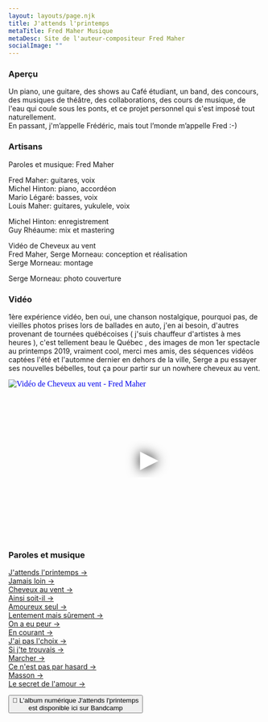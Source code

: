 ```yaml
---
layout: layouts/page.njk
title: J'attends l'printemps
metaTitle: Fred Maher Musique
metaDesc: Site de l'auteur-compositeur Fred Maher
socialImage: ""
---
```


### Aperçu  

Un piano, une guitare,  des shows au Café étudiant, un band, des concours, des musiques de théâtre, des collaborations, des cours de musique, de l'eau qui coule sous les ponts, et ce projet personnel qui s'est imposé tout naturellement.<br>
En passant, j'm’appelle Frédéric, mais tout l’monde m’appelle Fred :-)

### Artisans

Paroles et musique: Fred Maher 

Fred Maher: guitares, voix\
Michel Hinton: piano, accordéon\
Mario Légaré: basses, voix\
Louis Maher: guitares, yukulele, voix  

Michel Hinton: enregistrement\
Guy Rhéaume: mix et mastering

Vidéo de Cheveux au vent\
Fred Maher, Serge Morneau: conception et réalisation\
Serge Morneau: montage

Serge Morneau: photo couverture

### Vidéo

1ère expérience vidéo, ben oui, une chanson nostalgique, pourquoi pas, de vieilles photos prises lors de ballades en auto, j'en ai besoin, d'autres provenant de tournées québécoises ( j'suis chauffeur d'artistes à mes heures ), c'est tellement beau le Québec , des images de mon 1er spectacle au printemps 2019, vraiment cool, merci mes amis, des séquences vidéos captées l'été et l'automne dernier en dehors de la ville, Serge a pu essayer ses nouvelles bébelles, tout ça pour partir sur un nowhere cheveux au vent.

<iframe
  width="560"
  height="315"
  src="https://www.youtube.com/embed/iPxpSqu8BhU"
  srcdoc="<style>*{padding:0;margin:0;overflow:hidden}html,body{height:100%}img,span{position:absolute;width:100%;top:0;bottom:0;margin:auto}span{height:1.5em;text-align:center;font:48px/1.5 sans-serif;color:white;text-shadow:0 0 0.5em black}</style><a href=https://www.youtube.com/embed/iPxpSqu8BhU?autoplay=1><img src=https://i.ytimg.com/vi/iPxpSqu8BhU/maxresdefault.jpg alt='Vidéo de Cheveux au vent - Fred Maher'><span>▶</span></a>"
  frameborder="0"
  allow="accelerometer; autoplay; encrypted-media; gyroscope; picture-in-picture"
  allowfullscreen
  title="Vidéo de Cheveux au vent - Fred Maher"
></iframe>

### Paroles et musique
[J'attends l'printemps &rarr;](/paroles-et-musique/j-attends-l-printemps/)<br>
[Jamais loin &rarr;](/paroles-et-musique/jamais-loin/)<br>
[Cheveux au vent &rarr;](/paroles-et-musique/cheveux-au-vent/)<br>
[Ainsi soit-il &rarr;](/paroles-et-musique/ainsi-soit-il/)<br>
[Amoureux seul &rarr;](/paroles-et-musique/amoureux-seul/)<br>
[Lentement mais sûrement &rarr;](/paroles-et-musique/lentement-mais-surement/)<br>
[On a eu peur &rarr;](/paroles-et-musique/on-a-eu-peur/)<br>
[En courant &rarr;](/paroles-et-musique/en-courant/)<br>
[J'ai pas l'choix &rarr;](/paroles-et-musique/j-ai-pas-l-choix/)<br>
[Si j'te trouvais &rarr;](/paroles-et-musique/si-j-te-trouvais/)<br>
[Marcher &rarr;](/paroles-et-musique/marcher/)<br>
[Ce n'est pas par hasard &rarr;](/paroles-et-musique/ce-n-est-pas-par-hasard/)<br>
[Masson &rarr;](/paroles-et-musique/masson/)<br>
[Le secret de l'amour &rarr;](/paroles-et-musique/le-secret-de-l-amour/)

<a href="https://fredmahermusique.bandcamp.com"><button class="[ button ] [ font-base text-base weight-bold ]">
          🌱 L'album numérique J'attends l'printemps  <br>est disponible ici sur Bandcamp
        </button></a>